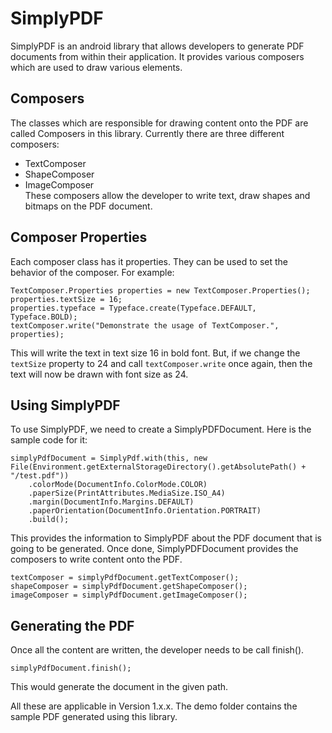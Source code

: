 # SimplyPDF  
SimplyPDF is an android library that allows developers to generate PDF documents from within their application. It provides various composers which are used to draw various elements.  

## Composers  
The classes which are responsible for drawing content onto the PDF are called Composers in this library. Currently there are three different composers:  
* TextComposer  
* ShapeComposer  
* ImageComposer  
These composers allow the developer to write text, draw shapes and bitmaps on the PDF document.  

## Composer Properties  
Each composer class has it properties. They can be used to set the behavior of the composer. For example:  
~~~
TextComposer.Properties properties = new TextComposer.Properties();
properties.textSize = 16;
properties.typeface = Typeface.create(Typeface.DEFAULT, Typeface.BOLD);
textComposer.write("Demonstrate the usage of TextComposer.", properties);
~~~  
This will write the text in text size 16 in bold font. But, if we change the `textSize` property to 24 and call `textComposer.write` once again, then the text will now be drawn with font size as 24.  

## Using SimplyPDF  
To use SimplyPDF, we need to create a SimplyPDFDocument. Here is the sample code for it:  
~~~
simplyPdfDocument = SimplyPdf.with(this, new File(Environment.getExternalStorageDirectory().getAbsolutePath() + "/test.pdf"))
    .colorMode(DocumentInfo.ColorMode.COLOR)
    .paperSize(PrintAttributes.MediaSize.ISO_A4)
    .margin(DocumentInfo.Margins.DEFAULT)
    .paperOrientation(DocumentInfo.Orientation.PORTRAIT)
    .build();
~~~  
  
This provides the information to SimplyPDF about the PDF document that is going to be generated. Once done, SimplyPDFDocument provides the composers to write content onto the PDF.  

~~~
textComposer = simplyPdfDocument.getTextComposer();
shapeComposer = simplyPdfDocument.getShapeComposer();
imageComposer = simplyPdfDocument.getImageComposer();
~~~  

## Generating the PDF  
Once all the content are written, the developer needs to be call finish().  
~~~
simplyPdfDocument.finish();
~~~  
This would generate the document in the given path.  

All these are applicable in Version 1.x.x. The demo folder contains the sample PDF generated using this library.  
